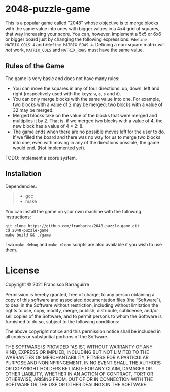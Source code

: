 
# 2048-puzzle-game

This is a popular game called "2048" whose objective is to merge blocks with the same value into ones with bigger values in a 4x4 grid of squares, that way increasing your score. You can, however, implement a 5x5 or 6x6 or bigger board just by changing the following expressions: `#define MATRIX_COLS 4` and `#define MATRIX_ROWS 4`. Defining a non-square matrix will *not* work, `MATRIX_COLS` and `MATRIX_ROWS` must have the same value.

## Rules of the Game

The game is very basic and does not have many rules:

+ You can move the squares in any of four directions: up, down, left and right (respectively used with the keys: `w`, `a`, `s` and `d`).
+ You can only merge blocks with the same value into one. For example, two blocks with a value of 2 may be merged; two blocks with a value of 32 may be merged.
+ Merged blocks take on the value of the blocks that were merged and multiplies it by 2. That is, if we merged two blocks with a value of 4, the new block has a value of 4 * 2: 8.
+ The game ends when there are no possible moves left for the user to do. If we filled the board and there was no way for us to merge two blocks into one, even with moving in any of the directions possible, the game would end. (Not implemented yet).

TODO: implement a score system.

## Installation

Dependencies:

>
> + gcc
> + make
>

You can install the game on your own machine with the following instructions:

    git clone https://github.com/franbarra/2048-puzzle-game.git
    cd 2048-puzzle-game
    make build && ./game

Two `make debug` and `make clean` scripts are also available if you wish to use them.

# License

Copyright © 2021 Francisco Barraguirre

Permission is hereby granted, free of charge, to any person obtaining a copy of this software and associated documentation files (the “Software”), to deal in the Software without restriction, including without limitation the rights to use, copy, modify, merge, publish, distribute, sublicense, and/or sell copies of the Software, and to permit persons to whom the Software is furnished to do so, subject to the following conditions:

The above copyright notice and this permission notice shall be included in all copies or substantial portions of the Software.

THE SOFTWARE IS PROVIDED “AS IS”, WITHOUT WARRANTY OF ANY KIND, EXPRESS OR IMPLIED, INCLUDING BUT NOT LIMITED TO THE WARRANTIES OF MERCHANTABILITY, FITNESS FOR A PARTICULAR PURPOSE AND NONINFRINGEMENT. IN NO EVENT SHALL THE AUTHORS OR COPYRIGHT HOLDERS BE LIABLE FOR ANY CLAIM, DAMAGES OR OTHER LIABILITY, WHETHER IN AN ACTION OF CONTRACT, TORT OR OTHERWISE, ARISING FROM, OUT OF OR IN CONNECTION WITH THE SOFTWARE OR THE USE OR OTHER DEALINGS IN THE SOFTWARE.
